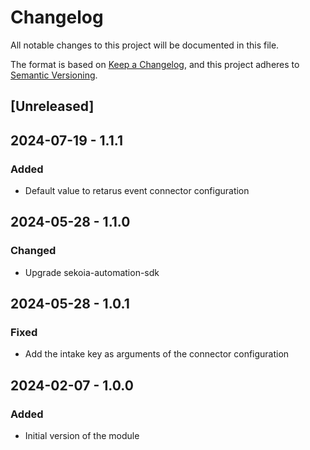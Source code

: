 # Changelog

All notable changes to this project will be documented in this file.

The format is based on [Keep a Changelog](https://keepachangelog.com/en/1.0.0/),
and this project adheres to [Semantic Versioning](https://semver.org/spec/v2.0.0.html).

## [Unreleased]

## 2024-07-19 - 1.1.1

### Added

- Default value to retarus event connector configuration

## 2024-05-28 - 1.1.0

### Changed

- Upgrade sekoia-automation-sdk

## 2024-05-28 - 1.0.1

### Fixed

- Add the intake key as arguments of the connector configuration

## 2024-02-07 - 1.0.0

### Added

- Initial version of the module
